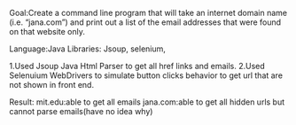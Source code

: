 Goal:Create a command line program that will take an internet domain name (i.e. “jana.com”) and print out a list of the email addresses that were found on that website only.

Language:Java
Libraries: Jsoup, selenium,

1.Used Jsoup Java Html Parser to get all href links and emails.
2.Used Selenuium WebDrivers to simulate button clicks behavior to get url that are not shown in front end. 

Result:
mit.edu:able to get all emails
jana.com:able to get all hidden urls but cannot parse emails(have no idea why)
